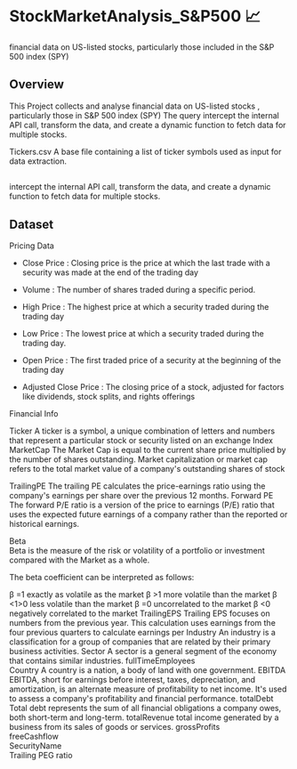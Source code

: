 # StockMarketAnalysis_S&P500 📈 
financial data on US-listed stocks, particularly those included in the S&amp;P 500 index (SPY)
## Overview 
This Project collects and analyse financial data on US-listed stocks , particularly those in S&P 500 index (SPY) 
The query intercept the internal API call, transform the data, and create a dynamic function to fetch data for multiple stocks.



Tickers.csv
A base file containing a list of ticker symbols used as input for data extraction.
	

## 
intercept the internal API call, transform the data, and create a dynamic function to fetch data for multiple stocks.



## Dataset

Pricing Data
-	Close Price :  Closing price is the price at which the last trade with a security was made at the end of the trading day
-	Volume : The number of shares traded during a specific period.

-	High Price : The highest price at which a security traded during the trading day

-	Low Price : The lowest price at which a security traded during the trading day. 

-	Open Price : The first traded price of a security at the beginning of the trading day

-	Adjusted Close Price : The closing price of a stock, adjusted for factors like dividends, stock splits, and rights offerings



Financial Info

Ticker 	A ticker is a symbol, a unique combination of letters and numbers that represent a particular stock or security listed on an exchange
Index	
MarketCap	The Market Cap is equal to the current share price multiplied by the number of shares outstanding.
Market capitalization or market cap refers to the total market value of a company's outstanding shares of stock



TrailingPE 	The trailing PE calculates the price-earnings ratio using the company's earnings per share over the previous 12 months.
Forward PE 	The forward P/E ratio is a version of the price to earnings (P/E) ratio that uses the expected future earnings of a company rather than the reported or historical earnings.

Beta 	
Beta is the measure of the risk or volatility of a portfolio or investment compared with the
Market as a whole. 


The beta coefficient can be interpreted as follows:

β =1 exactly as volatile as the market
β >1 more volatile than the market
β <1>0 less volatile than the market
β =0 uncorrelated to the market
β <0 negatively correlated to the market
TrailingEPS 	Trailing EPS focuses on numbers from the previous year. This calculation uses earnings from the four previous quarters to calculate earnings per
Industry 	An industry is a classification for a group of companies that are related by their primary business activities.
Sector 	A sector is a general segment of the economy that contains similar industries.
fullTimeEmployees	
Country 	A country is a nation, a body of land with one government.
EBITDA	EBITDA, short for earnings before interest, taxes, depreciation, and amortization, is an alternate measure of profitability to net income. It's used to assess a company's profitability and financial performance.
totalDebt	Total debt represents the sum of all financial obligations a company owes, both short-term and long-term.
totalRevenue 	total income generated by a business from its sales of goods or services.
grossProfits	
freeCashflow	
SecurityName 	
Trailing PEG ratio	
